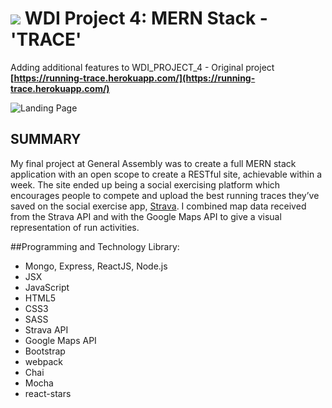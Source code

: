 # ![](https://ga-dash.s3.amazonaws.com/production/assets/logo-9f88ae6c9c3871690e33280fcf557f33.png) WDI Project 4: MERN Stack - 'TRACE'

Adding additional features to WDI_PROJECT_4 - Original project **[https://running-trace.herokuapp.com/](https://running-trace.herokuapp.com/)**

![Landing Page](Readme_Files/images/screenshot_landing.jpg)

## SUMMARY

My final project at General Assembly was to create a full MERN stack application with an open scope to create a RESTful site, achievable within a week. The site ended up being a social exercising platform which encourages people to compete and upload the best running traces they’ve saved on the social exercise app, [Strava](https://www.strava.com/). I combined map data received from the Strava API and with the Google Maps API to give a visual representation of run activities.

##Programming and Technology Library:

* Mongo, Express, ReactJS, Node.js
* JSX
* JavaScript
* HTML5
* CSS3
* SASS
* Strava API
* Google Maps API
* Bootstrap
* webpack
* Chai
* Mocha
* react-stars
